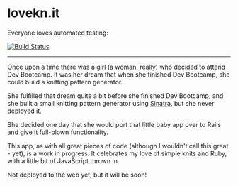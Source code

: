 # lovekn.it

Everyone loves automated testing:

[![Build Status](https://travis-ci.org/feministy/loveknit.png?branch=master)](https://travis-ci.org/feministy/loveknit)

---

Once upon a time there was a girl (a woman, really) who decided to attend Dev Bootcamp. It was her dream that when she finished Dev Bootcamp, she could build a knitting pattern generator.

She fulfilled that dream quite a bit before she finished Dev Bootcamp, and she built a small knitting pattern generator using [Sinatra](https://github.com/feministy/knithat), but she never deployed it.

She decided one day that she would port that little baby app over to Rails and give it full-blown functionality.

This app, as with all great pieces of code (although I wouldn't call this great - yet), is a work in progress. It celebrates my love of simple knits and Ruby, with a little bit of JavaScript thrown in.

Not deployed to the web yet, but it will be soon!

